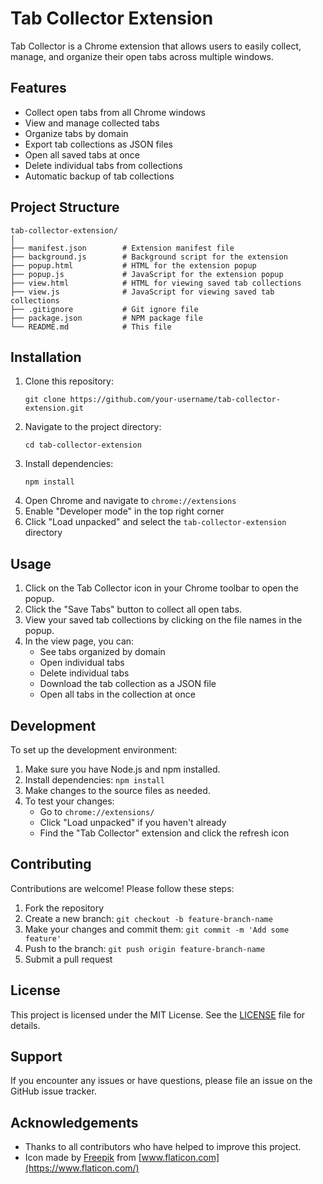 # Tab Collector Extension

Tab Collector is a Chrome extension that allows users to easily collect, manage, and organize their open tabs across multiple windows.

## Features

- Collect open tabs from all Chrome windows
- View and manage collected tabs
- Organize tabs by domain
- Export tab collections as JSON files
- Open all saved tabs at once
- Delete individual tabs from collections
- Automatic backup of tab collections

## Project Structure

```
tab-collector-extension/
│
├── manifest.json        # Extension manifest file
├── background.js        # Background script for the extension
├── popup.html           # HTML for the extension popup
├── popup.js             # JavaScript for the extension popup
├── view.html            # HTML for viewing saved tab collections
├── view.js              # JavaScript for viewing saved tab collections
├── .gitignore           # Git ignore file
├── package.json         # NPM package file
└── README.md            # This file
```

## Installation

1. Clone this repository:
   ```
   git clone https://github.com/your-username/tab-collector-extension.git
   ```
2. Navigate to the project directory:
   ```
   cd tab-collector-extension
   ```
3. Install dependencies:
   ```
   npm install
   ```
4. Open Chrome and navigate to `chrome://extensions`
5. Enable "Developer mode" in the top right corner
6. Click "Load unpacked" and select the `tab-collector-extension` directory

## Usage

1. Click on the Tab Collector icon in your Chrome toolbar to open the popup.
2. Click the "Save Tabs" button to collect all open tabs.
3. View your saved tab collections by clicking on the file names in the popup.
4. In the view page, you can:
   - See tabs organized by domain
   - Open individual tabs
   - Delete individual tabs
   - Download the tab collection as a JSON file
   - Open all tabs in the collection at once

## Development

To set up the development environment:

1. Make sure you have Node.js and npm installed.
2. Install dependencies: `npm install`
3. Make changes to the source files as needed.
4. To test your changes:
   - Go to `chrome://extensions/`
   - Click "Load unpacked" if you haven't already
   - Find the "Tab Collector" extension and click the refresh icon

## Contributing

Contributions are welcome! Please follow these steps:

1. Fork the repository
2. Create a new branch: `git checkout -b feature-branch-name`
3. Make your changes and commit them: `git commit -m 'Add some feature'`
4. Push to the branch: `git push origin feature-branch-name`
5. Submit a pull request

## License

This project is licensed under the MIT License. See the [LICENSE](LICENSE) file for details.

## Support

If you encounter any issues or have questions, please file an issue on the GitHub issue tracker.

## Acknowledgements

- Thanks to all contributors who have helped to improve this project.
- Icon made by [Freepik](https://www.freepik.com) from [www.flaticon.com](https://www.flaticon.com/)